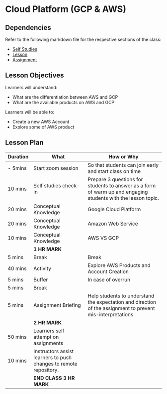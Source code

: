 # Cloud Platform (GCP & AWS)

## Dependencies

Refer to the following markdown file for the respective sections of the class:
- [Self Studies](./studies.md)
- [Lesson](./lesson.md)
- [Assignment](./assignment.md)

## Lesson Objectives

Learners will understand:
- What are the differentiation between AWS and GCP
- What are the available products on AWS and GCP

Learners will be able to:
- Create a new AWS Account
- Explore some of AWS product


## Lesson Plan

|Duration|What|How or Why|
|--------|-----|-------|
|- 5mins |Start zoom session|So that students can join early and start class on time|
|10 mins|Self studies check-in|Prepare 3 questions for students to answer as a form of warm up and engaging students with the lesson topic.|
|20 mins|Conceptual Knowledge| Google Cloud Platform|
|20 mins|Conceptual Knowledge| Amazon Web Service |
|10 mins|Conceptual Knowledge| AWS VS GCP|
||**1 HR MARK**|
|5 mins|Break|Break|
|40 mins|Activity| Explore AWS Products and Account Creation|
|5 mins|Buffer|In case of overrun|
|5 mins|Break||
|5 mins|Assignment Briefing|Help students to understand the expectation and direction of the assignment to prevent mis-interpretations.|
||**2 HR MARK**|
|50 mins|Learners self attempt on assignments|
|10 mins|Instructors assist learners to push changes to remote repository.|
||**END CLASS 3 HR MARK**|

